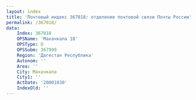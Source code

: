 ```yaml
---
layout: index
title: 'Почтовый индекс 367018: отделение почтовой связи Почты России'
permalink: /367018/
data:
    Index: 367018
    OPSName: 'Махачкала 18'
    OPSType: О
    OPSSubm: 367999
    Region: 'Дагестан Республика'
    Autonom: ''
    Area: ''
    City: Махачкала
    City1: ''
    ActDate: '20001030'
    IndexOld: ''
---
```

